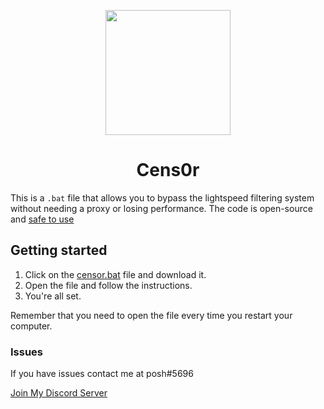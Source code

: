 <p align="center"><img src="https://raw.githubusercontent.com/ImPosh/cens0r/main/Main/hacker-logo-simple-minimal-illustration-vector.jpg" height="200"></p>

<h1 align="center">Cens0r</h1>

This is a `.bat` file that allows you to bypass the lightspeed filtering system without needing a proxy or losing performance. The code is open-source and [safe to use](https://www.virustotal.com/gui/file/ab9b6404ba6360b45b939de7de9f2626118ec7c184ec40a2de6ec7ed0523330b)

## Getting started
1. Click on the <a href="https://raw.githubusercontent.com/ImPosh/cens0r/main/cens0r.bat" download>censor.bat</a> file and download it.
2. Open the file and follow the instructions.
3. You're all set.

Remember that you need to open the file every time you restart your computer.

### Issues
If you have issues contact me at posh#5696

[Join My Discord Server](https://discord.gg/8WPbC7WZEf)
